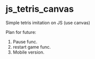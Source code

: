 # js_tetris_canvas
Simple tetris imitation on JS (use canvas)

Plan for future:
1. Pause func.
2. restart game func.
3. Mobile version.
